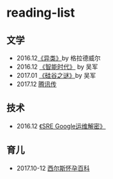 # reading-list

## 文学
- 2016.12[《异类》][1]by 格拉德威尔
- 2016.12 [《智能时代》][2] by 吴军
- 2017.01 [《硅谷之谜》][3]by 吴军
- 2017.12 [腾讯传][4]

## 技术
- 2016.12 [《SRE Google运维解密》][5]

## 育儿
- 2017.10-12 [西尔斯怀孕百科][6]

[1]:	https://book.douban.com/subject/25863621/
[2]:	https://book.douban.com/subject/26838557/
[3]:	https://book.douban.com/subject/26665230/
[4]:	https://www.amazon.cn/dp/B01MXUN77A/ref=sr_1_1?ie=UTF8&qid=1514762158&sr=8-1&keywords=%E8%85%BE%E8%AE%AF%E4%BC%A0
[5]:	https://book.douban.com/subject/26875239/
[6]:	https://www.amazon.cn/dp/B0133435GA/ref=sr_1_2?ie=UTF8&qid=1514761934&sr=8-2&keywords=%E8%A5%BF%E5%B0%94%E6%96%AF